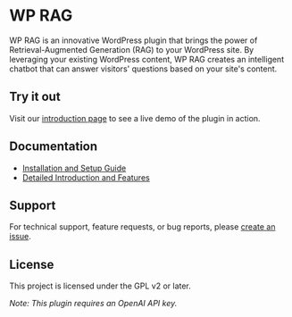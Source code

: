 # WP RAG

WP RAG is an innovative WordPress plugin that brings the power of Retrieval-Augmented Generation (RAG) to your WordPress site. By leveraging your existing WordPress content, WP RAG creates an intelligent chatbot that can answer visitors' questions based on your site's content.

## Try it out

Visit our [introduction page](https://blog.mobalab.net/services/wp-rag/) to see a live demo of the plugin in action.

## Documentation

- [Installation and Setup Guide](https://github.com/k4200/wp-rag/wiki/Installation-and-Setup-Guide)
- [Detailed Introduction and Features](https://blog.mobalab.net/services/wp-rag/)

## Support

For technical support, feature requests, or bug reports, please [create an issue](https://github.com/k4200/wp-rag/issues).

## License

This project is licensed under the GPL v2 or later.

*Note: This plugin requires an OpenAI API key.*